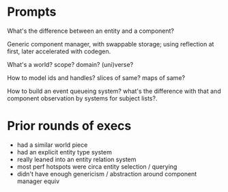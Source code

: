 # Prompts

What's the difference between an entity and a component?

Generic component manager, with swappable storage; using reflection at first,
later accelerated with codegen.

What's a world? scope? domain? (uni)verse?

How to model ids and handles? slices of same? maps of same?

How to build an event queueing system? what's the difference with that and
component observation by systems for subject lists?.

# Prior rounds of execs

- had a similar world piece
- had an explicit entity type system
- really leaned into an entity relation system
- most perf hotspots were circa entity selection / querying
- didn't have enough genericism / abstraction around component manager equiv
